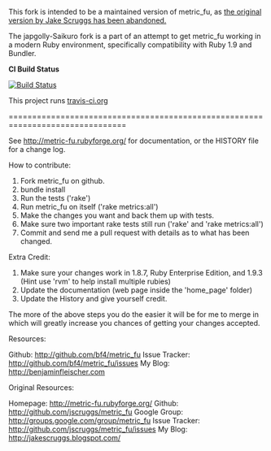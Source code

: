 This fork is intended to be a maintained version of metric_fu, as [the original version by Jake Scruggs has been abandoned.](http://jakescruggs.blogspot.com/2012/08/why-i-abandoned-metricfu.html)

The japgolly-Saikuro fork is a part of an attempt to get metric_fu working in a modern
Ruby environment, specifically compatibility with Ruby 1.9 and Bundler.

__CI Build Status__

[![Build Status](https://secure.travis-ci.org/bf4/metric_fu.png)](http://travis-ci.org/bf4/metric_fu)

This project runs [travis-ci.org](http://travis-ci.org)

===============================================================================

See http://metric-fu.rubyforge.org/ for documentation, or the HISTORY file for a change log.

How to contribute:

1. Fork metric_fu on github.
2. bundle install
3. Run the tests ('rake')
4. Run metric_fu on itself ('rake metrics:all')
5. Make the changes you want and back them up with tests.
6. Make sure two important rake tests still run ('rake' and 'rake metrics:all')
7. Commit and send me a pull request with details as to what has been changed.

Extra Credit:

1. Make sure your changes work in 1.8.7, Ruby Enterprise Edition, and 1.9.3 (Hint use 'rvm' to help install multiple rubies)
2. Update the documentation (web page inside the 'home_page' folder)
3. Update the History and give yourself credit.


The more of the above steps you do the easier it will be for me to merge in which will greatly increase you chances of getting your changes accepted.

Resources:

Github: http://github.com/bf4/metric_fu
Issue Tracker: http://github.com/bf4/metric_fu/issues
My Blog: http://benjaminfleischer.com

Original Resources:

Homepage: http://metric-fu.rubyforge.org/
Github: http://github.com/jscruggs/metric_fu
Google Group: http://groups.google.com/group/metric_fu
Issue Tracker: http://github.com/jscruggs/metric_fu/issues
My Blog: http://jakescruggs.blogspot.com/
